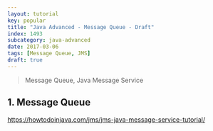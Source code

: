 ```yaml
---
layout: tutorial
key: popular
title: "Java Advanced - Message Queue - Draft"
index: 1493
subcategory: java-advanced
date: 2017-03-06
tags: [Message Queue, JMS]
draft: true
---
```


> Message Queue, Java Message Service

## 1. Message Queue
https://howtodoinjava.com/jms/jms-java-message-service-tutorial/
